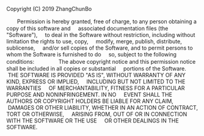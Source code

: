 Copyright (C) 2019 ZhangChunBo

　　Permission is hereby granted, free of charge, to any person obtaining a copy of this software and     associated documentation files (the "Software"),
    to deal in the Software without restriction, including without limitation the rights to use, copy,     modify, merge, publish, distribute, sublicense,
    and/or sell copies of the Software, and to permit persons to whom the Software is furnished to do     so, subject to the following conditions:
　　
　　The above copyright notice and this permission notice shall be included in all copies or substantial     portions of the Software.
    THE SOFTWARE IS PROVIDED "AS IS", WITHOUT WARRANTY OF ANY KIND, EXPRESS OR IMPLIED,     INCLUDING BUT NOT LIMITED TO THE WARRANTIES 
    OF MERCHANTABILITY, FITNESS FOR A PARTICULAR PURPOSE AND NONINFRINGEMENT. IN NO     EVENT SHALL THE AUTHORS OR COPYRIGHT HOLDERS BE LIABLE FOR ANY CLAIM,    
    DAMAGES OR OTHER LIABILITY, WHETHER IN AN ACTION OF CONTRACT, TORT OR OTHERWISE,     ARISING FROM, OUT OF OR IN CONNECTION WITH THE SOFTWARE OR THE USE 
    OR OTHER DEALINGS IN THE SOFTWARE.